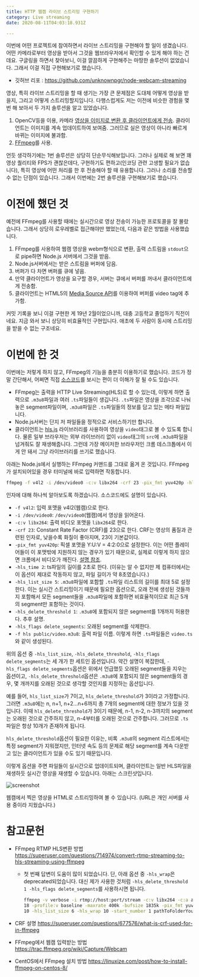 ```yaml
---
title: HTTP 웹캠 라이브 스트리밍 구현하기
category: Live streaming
date: 2020-08-11T04:03:18.931Z

---
```

이번에 어떤 프로젝트에 참여하면서 라이브 스트리밍을 구현해야 할 일이 생겼습니다. 어떤 카메라로부터 영상을 받아서 그것을 웹브라우저에서 확인할 수 있게 해야 하는 건데요. 구글링을 하면서 찾아보니, 이걸 깔끔하게 구현해주는 마땅한 솔루션이 없었습니다. 그래서 이걸 직접 구현해보기로 했습니다.

- 깃허브 리포 : https://github.com/unknownpgr/node-webcam-streaming

영상, 특히 라이브 스트리밍을 할 때 생기는 가장 큰 문제점은 도대체 어떻게 영상을 받을지, 그리고 어떻게 스트리밍할지입니다. 다행스럽게도 저는 이전에 비슷한 경험을 몇 번 해 보아서 두 가지 솔루션을 알고 있었습니다.

1. OpenCV등을 이용, 카메라 <u>영상을 이미지로 변환 후 클라이언트에게 전송</u>. 클라이언트는 이미지를 계속 업데이트하여 보여줌. 그러므로 실은 영상이 아니라 빠르게 바뀌는 이미지에 불과함.
2. <u>[FFmpeg](https://ffmpeg.org/)</u>를 사용.

언듯 생각하기에는 1번 솔루션은 상당히 단순무식해보입니다. 그러나 실제로 해 보면 꽤 영상 퀄리티와 FPS가 괜찮은데다, 구현하기도 편하고(인코딩 관련 고생할 필요가 없습니다), 특히 영상에 어떤 처리를 한 후 전송해야 할 때 유용합니다. 그러나 소리를 전송할 수 없는 단점이 있습니다. 그래서 이번에는 2번 솔루션을 구현해보기로 했습니다.

# 이전에 했던 것

예전에 FFmpeg를 사용할 때에는 실시간으로 영상 전송이 가능한 프로토콜을 잘 몰랐습니다. 그래서 상당히 로우레벨로 접근해야만 했었는데, 다음과 같은 방법을 사용했습니다.

1. FFmpeg를 사용하여 웹캠 영상을 webm형식으로 변환, 출력 스트림을 `stdout`으로 pipe하면 Node.js 서버에서 그것을 받음.
2. Node.js서버에서는 받은 스트림을 버퍼에 담음.
3. 버퍼가 다 차면 버퍼를 큐에 넣음.
4. 만약 클라이언트가 영상을 요구할 경우, 서버는 큐에서 버퍼를 꺼내서 클라이언트에게 전송함.
5. 클라이언트는 HTML5의 [Media Source API](https://developer.mozilla.org/en-US/docs/Web/API/MediaSource)를 이용하여 버퍼를 video tag에 추가함.

커밋 기록을 보니 이걸 구현한 게 19년 2월이었으니까, 대충 고등학교 졸업하기 직전이네요. 지금 와서 보니 상당히 비효율적인 구현입니다. 애초에 두 사람이 동시에 스트리밍을 받을 수 없는 구조네요.

# 이번에 한 것

이번에는 저렇게 하지 않고, FFmpeg의 기능을 충분히 이용하기로 했습니다. 코드가 정말 간단해서, 어쩌면 직접 [소스코드](https://github.com/unknownpgr/node-webcam-streaming/blob/master/index.js)를 보시는 편이 더 이해가 잘 될 수도 있습니다.

- FFmpeg는 출력을 HTTP Live Streaming(HLS)로 할 수 있는데, 이렇게 하면 출력으로 `.m3u8`파일과 여러 `.ts`파일들이 생깁니다. `.ts`파일은 영상을 조각으로 나눠놓은 segment파일이며, `.m3u8`파일은 `.ts`파일들의 정보를 담고 있는 메타 파일입니다.
- Node.js서버는 단지 저 파일들을 정적으로 서비스하기만 합니다.
- 클라이언트는 [hls.js](https://github.com/video-dev/hls.js#getting-started) 라이브러리를 사용하여 영상을 `video`태그로 볼 수 있도록 합니다. 물론 일부 브라우저는 외부 라이브러리 없이 `video`태그의 `src`에 `.m3u8`파일을 넘겨줘도 잘 재생해줍니다. 그런데 가장 메이저한 브라우저인 크롬 데스크톱에서 이게 안 돼서 그냥 라이브러리를 쓰기로 했습니다.

아래는 Node.js에서 실행하는 FFmpeg 커맨드를 그대로 옮겨 온 것입니다. FFmpeg가 설치되어있을 경우 터미널에 바로 입력하면 작동합니다.

```bash
ffmpeg -f v4l2 -i /dev/video0 -c:v libx264 -crf 23 -pix_fmt yuv420p -hls_time 2 -hls_list_size 5 -hls_delete_threshold 1 -hls_flags delete_segments -f hls public/video.m3u8
```

인자에 대해 하나씩 알아보도록 하겠습니다. 소스코드에도 설명이 있습니다.

- `-f v4l2`: 입력 포맷을 v4l2(웹캠)으로 한다.
- `-i /dev/video0`: `/dev/video0`(웹캠)에서 영상을 읽어온다.
- `-c:v libx264`: 출력 비디오 포맷을 `libx264`로 한다.
- `-crf 23`: Constant Rate Factor (CRF)를 23으로 한다. CRF는 영상의 품질과 관련된 인자로, 낮을수록 화질이 좋아지며, 23이 기본값이다.
- `-pix_fmt yuv420p`: 픽셀 포맷을 Y:U:V = 4:2:0으로 설정한다. 이는 어떤 플레이어들이 이 포맷밖에 지원하지 않는 경우가 있기 때문으로, 실제로 이렇게 하지 않으면 크롬에서 비디오가 깨진다. [설명 참조](https://trac.ffmpeg.org/wiki/Encode/H.264).
- `-hls_time 2`: ts파일의 길이를 2초로 한다. (이유는 알 수 없지만 제 컴퓨터에서는 이 옵션이 제대로 작동하지 않고, 파일 길이가 약 8초였습니다.)
- `-hls_list_size 5`: `.m3u8`파일에 포함할 `.ts`파일 리스트의 길이를 최대 5로 설정한다. 이는 실시간 스트리밍이기 때문에 필요한 옵션으로, 오래 전에 생성된 것들까지 포함해서 모든 segment들을 `.m3u8`파일에 포함하면 비효율적이므로 최근 5개의 segment만 포함하는 것이다.
- `-hls_delete_threshold 1`: `.m3u8`에 포함되지 않은 segment를 1개까지 허용한다. 추후 설명.
- `-hls_flags delete_segments`: 오래된 segment를 삭제한다.
- `-f hls public/video.m3u8`: 출력 파일 이름. 이렇게 하면 `.ts`파일들은 `video.ts`와 같이 생성된다.

위의 옵션 중 `-hls_list_size`, `-hls_delete_threshold`, `-hls_flags delete_segments`는 세 개가 한 세트인 옵션입니다. 약간 설명이 복잡한데, `-hls_flags delete_segments`옵션은 위에서 언급했듯 오래된 segment들을 지우는 옵션이고, `-hls_delete_threshold`옵션은 `.m3u8`에 포함되지 않은 segment들의 경우, 몇 개까지를 오래된 것으로 생각할 것인지를 지정하는 옵션입니다.

예를 들어, `hls_list_size`가 7이고, `hls_delete_threshold`가 3이라고 가정합니다. 그러면 `.m3u8`에는 n, n+1, n+2...n+6까지 총 7개의 segment에 대한 정보가 있을 것입니다. 이때 `hls_delete_threshold`가 3이기 때문에, n-1, n-2, n-3까지의 segment는 오래된 것으로 간주하지 않고, n-4부터를 오래된 것으로 간주합니다. 그러므로 `.ts`파일은 항상 10개가 존재하게 됩니다.

`hls_delete_threshold`옵션이 필요한 이유는, 비록 `.m3u8`의 segment 리스트에서는 특정 segment가 지워졌지만, 인터넷 속도 등의 문제로 해당 segment를 계속 다운받고 있는 클라이언트가 있을 수도 있기 때문입니다.

이렇게 옵션을 주면 파일들이 실시간으로 업데이트되며, 클라이언트는 일반 HLS파일을 재생하듯 실시간 영상을 재생할 수 있습니다. 아래는 스크린샷입니다.

![screenshot](screenshot.png)

웹캠에서 찍은 영상을 HTML로 스트리밍하여 볼 수 있습니다. (URL은 개인 서버를 사용 중이라 지웠습니다.)

# 참고문헌

- FFmpeg RTMP HLS변환 방법 https://superuser.com/questions/714974/convert-rtmp-streaming-to-hls-streaming-using-ffmpeg

  - 첫 번째 답변이 도움이 많이 되었습니다. 단, 아래 옵션 중 `-hls_wrap`은 deprecated되었습니다. 대신 제가 사용한 것처럼 `-hls_delete_threshold 1 -hls_flags delete_segments`를 사용하시면 됩니다.

    ```bash
    ffmpeg -v verbose -i rtmp://host:port/stream -c:v libx264 -c:a aac -ac 1 -strict -2 -crf
    18 -profile:v baseline -maxrate 400k -bufsize 1835k -pix_fmt yuv420p -flags -global_header -hls_time
    10 -hls_list_size 6 -hls_wrap 10 -start_number 1 pathToFolderYouWantTo/streamName.m3u8
    ```

- CRF 설명 https://superuser.com/questions/677576/what-is-crf-used-for-in-ffmpeg

- FFmpeg에서 웹캠 입력받는 방법 https://trac.ffmpeg.org/wiki/Capture/Webcam

- CentOS에서 FFmpeg 설치 방법 https://linuxize.com/post/how-to-install-ffmpeg-on-centos-8/